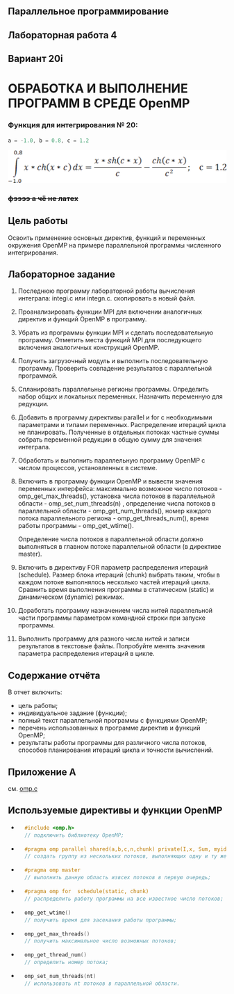 ## Параллельное программирование
## Лабораторная работа 4
## Вариант 20i

# ОБРАБОТКА И ВЫПОЛНЕНИЕ ПРОГРАММ В СРЕДЕ OpenMP

### Функция для интегрирования № 20:
```c
a = -1.0, b = 0.8, c = 1.2
```
![](src/ext/task20.png)
### ~~фээээ а чё не латех~~
## Цель работы
Освоить применение основных директив, функций и переменных окружения OpenMP на примере параллельной программы численного интегрирования.

## Лабораторное задание

1. Последнюю программу лабораторной работы вычисления интеграла: integi.c или integn.c. скопировать в новый файл.

2. Проанализировать функции MPI для включении аналогичных директив и функций OpenMP в программу.

3. Убрать из программы функции MPI  и сделать последовательную программу. Отметить места функций MPI для последующего включения аналогичных конструкций OpenMP.

4. Получить загрузочный модуль и выполнить последовательную программу. Проверить совпадение результатов с параллельной программой.

5. Спланировать параллельные регионы программы. Определить набор общих и локальных переменных. Назначить переменную для редукции.

6. Добавить в программу директивы parallel и for с необходимыми параметрами и типами переменных. Распределение итераций цикла не планировать. Полученные в отдельных потоках частные суммы собрать  переменной редукции в общую сумму для значения интеграла.

7. Обработать и выполнить параллельную программу OpenMP с числом процессов, установленных в системе.

8. Включить в программу функции OpenMP и вывести значения переменных        интерфейса:
    максимально возможное число потоков - omp_get_max_threads(),
    установка числа потоков в параллельной области - omp_set_num_threads(n) ,
    определение числа потоков в параллельной области - omp_get_num_threads(),
    номер каждого потока параллельного региона - omp_get_threads_num(),
    время работы программы - omp_get_wtime().

    Определение числа потоков в параллельной области должно выполняться в главном потоке параллельной области (в директиве master).

9. Включить в директиву FOR параметр распределения итераций (schedule). Размер блока итераций (chunk) выбрать таким, чтобы в каждом потоке выполнялось несколько частей итераций цикла. Сравнить время выполнения программы в статическом (static) и динамическом (dynamic) режимах.

10. Доработать программу назначением числа нитей параллельной части программы параметром командной строки при запуске программы.

11. Выполнить программу для разного числа нитей и записи результатов в текстовые файлы. Попробуйте менять значения параметра распределения итераций в цикле.

## Содержание отчёта 

В отчет включить:
*  цель работы;
*  индивидуальное задание (функции);
*  полный текст параллельной программы  с функциями OpenMP;
*  перечень использованных в программе директив и функций OpenMP;
*  результаты работы программы для различного числа потоков, способов планирования итераций цикла и точности вычислений. 


## Приложение А
см.
[omp.c](src/ext/omp.c)

## Используемые директивы и функции OpenMP

* ```c
    #include <omp.h> 
    // подключить библиотеку OpenMP;
* ```c
    #pragma omp parallel shared(a,b,c,n,chunk) private(I,x, Sum, myid) reduction(+:Gsum) 
    // создать группу из нескольких потоков, выполняющих одну и ту же операцию, храня в каждом потоке копию переменной Gsum;
* ```c
    #pragma omp master 
    // выполнить данную область извсех потоков в первую очередь;
* ```c
    #pragma omp for  schedule(static, chunk) 
    // распределить работу программы на все известное число потоков;
* ```c
    omp_get_wtime() 
    // получить время для засекания работы программы;
* ```c
    omp_get_max_threads() 
    // получить максимальное число возможных потоков;
* ```c
    omp_get_thread_num() 
    // определить номер потока;
* ```c
    omp_set_num_threads(nt) 
    // использовать nt потоков в параллельной области.